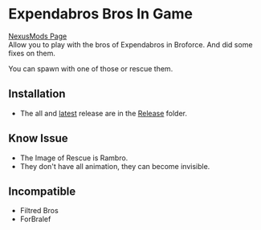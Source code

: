 # Expendabros Bros In Game

[NexusMods Page](https://www.nexusmods.com/broforce/mods/3)  
Allow you to play with the bros of Expendabros in Broforce. And did some fixes on them.

You can spawn with one of those or rescue them.

## Installation

* The all and [latest](./Release/ExpendaBrosInGame.zip) release are in the [Release](./Release/) folder.

## Know Issue

* The Image of Rescue is Rambro.
* They don't have all animation, they can become invisible.

## Incompatible

* Filtred Bros
* ForBralef
